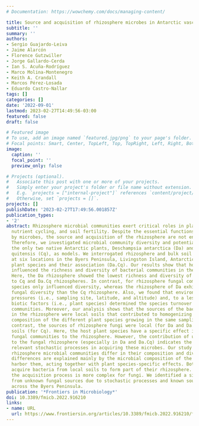 ```yaml
---
# Documentation: https://wowchemy.com/docs/managing-content/

title: Source and acquisition of rhizosphere microbes in Antarctic vascular plants
subtitle: ''
summary: ''
authors:
- Sergio Guajardo-Leiva
- Jaime Alarcón
- Florence Gutzwiller
- Jorge Gallardo-Cerda
- Ian S. Acuña-Rodríguez
- Marco Molina-Montenegro
- Keith A. Crandall
- Marcos Pérez-Losada
- Eduardo Castro-Nallar
tags: []
categories: []
date: '2022-09-01'
lastmod: 2023-02-27T14:49:56-03:00
featured: false
draft: false

# Featured image
# To use, add an image named `featured.jpg/png` to your page's folder.
# Focal points: Smart, Center, TopLeft, Top, TopRight, Left, Right, BottomLeft, Bottom, BottomRight.
image:
  caption: ''
  focal_point: ''
  preview_only: false

# Projects (optional).
#   Associate this post with one or more of your projects.
#   Simply enter your project's folder or file name without extension.
#   E.g. `projects = ["internal-project"]` references `content/project/deep-learning/index.md`.
#   Otherwise, set `projects = []`.
projects: []
publishDate: '2023-02-27T17:49:56.001857Z'
publication_types:
- '2'
abstract: Rhizosphere microbial communities exert critical roles in plant health,
  nutrient cycling, and soil fertility. Despite the essential functions conferred
  by microbes, the source and acquisition of the rhizosphere are not entirely clear.
  Therefore, we investigated microbial community diversity and potential source using
  the only two native Antarctic plants, Deschampsia antarctica (Da) and Colobanthus
  quitensis (Cq), as models. We interrogated rhizosphere and bulk soil microbiomes
  at six locations in the Byers Peninsula, Livingston Island, Antarctica, both individual
  plant species and their association (Da.Cq). Our results show that host plant species
  influenced the richness and diversity of bacterial communities in the rhizosphere.
  Here, the Da rhizosphere showed the lowest richness and diversity of bacteria compared
  to Cq and Da.Cq rhizospheres. In contrast, for rhizosphere fungal communities, plant
  species only influenced diversity, whereas the rhizosphere of Da exhibited higher
  fungal diversity than the Cq rhizosphere. Also, we found that environmental geographic
  pressures (i.e., sampling site, latitude, and altitude) and, to a lesser extent,
  biotic factors (i.e., plant species) determined the species turnover between microbial
  communities. Moreover, our analysis shows that the sources of the bacterial communities
  in the rhizosphere were local soils that contributed to homogenizing the community
  composition of the different plant species growing in the same sampling site. In
  contrast, the sources of rhizosphere fungi were local (for Da and Da.Cq) and distant
  soils (for Cq). Here, the host plant species have a specific effect in acquiring
  fungal communities to the rhizosphere. However, the contribution of unknown sources
  to the fungal rhizosphere (especially in Da and Da.Cq) indicates the existence of
  relevant stochastic processes in acquiring these microbes. Our study shows that
  rhizosphere microbial communities differ in their composition and diversity. These
  differences are explained mainly by the microbial composition of the soils that
  harbor them, acting together with plant species-specific effects. Both plant species
  acquire bacteria from local soils to form part of their rhizosphere. Seemingly,
  the acquisition process is more complex for fungi. We identified a significant contribution
  from unknown fungal sources due to stochastic processes and known sources from soils
  across the Byers Peninsula.
publication: '*Frontiers in Microbiology*'
doi: 10.3389/fmicb.2022.916210
links:
- name: URL
  url: https://www.frontiersin.org/articles/10.3389/fmicb.2022.916210/full
---
```

